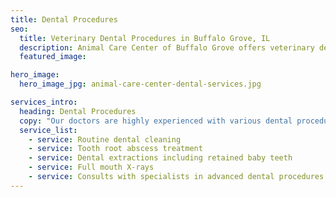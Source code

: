```yaml
---
title: Dental Procedures
seo:
  title: Veterinary Dental Procedures in Buffalo Grove, IL
  description: Animal Care Center of Buffalo Grove offers veterinary dental procedures including routine cleaning, tooth abscess treatment, extractions, X-rays & surgery.
  featured_image:

hero_image:
  hero_image_jpg: animal-care-center-dental-services.jpg

services_intro:
  heading: Dental Procedures
  copy: "Our doctors are highly experienced with various dental procedures, X-rays and extractions. We also have the benefit of close collaboration with dental specialists from Barrington Animal Hospital. Our doctors are well-versed in performing:"
  service_list:
    - service: Routine dental cleaning
    - service: Tooth root abscess treatment
    - service: Dental extractions including retained baby teeth
    - service: Full mouth X-rays
    - service: Consults with specialists in advanced dental procedures such as root canals, braces, mandibular fracture repair and more
---
```

